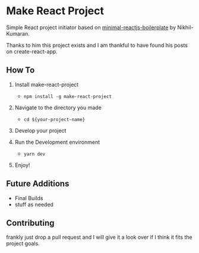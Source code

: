 # Make React Project

Simple React project initiator based on [minimal-reactjs-boilerplate](https://github.com/Nikhil-Kumaran/minimal-reactjs-boilerplate) by Nikhil-Kumaran.

Thanks to him this project exists and I am thankful to have found his posts on create-react-app.

## How To

1. Install make-react-project

    - `npm install -g make-react-project`

2. Navigate to the directory you made

    - `cd ${your-project-name}`

3. Develop your project
4. Run the Development environment

    - `yarn dev`

5. Enjoy!

## Future Additions

-   Final Builds
-   stuff as needed

## Contributing

frankly just drop a pull request and I will give it a look over if I think it fits the project goals.

